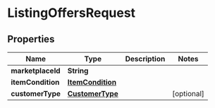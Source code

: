 
# ListingOffersRequest

## Properties
Name | Type | Description | Notes
------------ | ------------- | ------------- | -------------
**marketplaceId** | **String** |  | 
**itemCondition** | [**ItemCondition**](ItemCondition.md) |  | 
**customerType** | [**CustomerType**](CustomerType.md) |  |  [optional]



